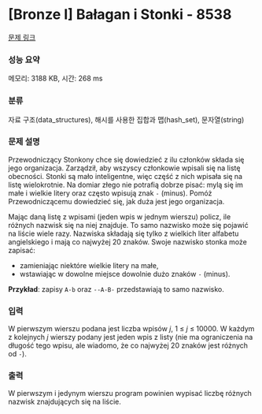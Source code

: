 # [Bronze I] Bałagan i Stonki - 8538 

[문제 링크](https://www.acmicpc.net/problem/8538) 

### 성능 요약

메모리: 3188 KB, 시간: 268 ms

### 분류

자료 구조(data_structures), 해시를 사용한 집합과 맵(hash_set), 문자열(string)

### 문제 설명

<p>Przewodniczący Stonkony chce się dowiedzieć z ilu członków składa się jego organizacja. Zarządził, aby wszyscy członkowie wpisali się na listę obecności. Stonki są mało inteligentne, więc część z nich wpisała się na listę wielokrotnie. Na domiar złego nie potrafią dobrze pisać: mylą się im małe i wielkie litery oraz często wpisują znak <code>-</code> (minus). Pomóż Przewodniczącemu dowiedzieć się, jak duża jest jego organizacja.</p>

<p>Mając daną listę z wpisami (jeden wpis w jednym wierszu) policz, ile różnych nazwisk się na niej znajduje. To samo nazwisko może się pojawić na liście wiele razy. Nazwiska składają się tylko z wielkich liter alfabetu angielskiego i mają co najwyżej 20 znaków. Swoje nazwisko stonka może zapisać:</p>

<ul>
	<li>zamieniając niektóre wielkie litery na małe,</li>
	<li>wstawiając w dowolne miejsce dowolnie dużo znaków <code>-</code> (minus).</li>
</ul>

<p><b>Przykład</b>: zapisy <code>A-b</code> oraz <code>--A-B-</code> przedstawiają to samo nazwisko.</p>

### 입력 

 <p>W pierwszym wierszu podana jest liczba wpisów <em>j</em>, 1 ≤ <em>j</em> ≤ 10000. W każdym z kolejnych <em>j</em> wierszy podany jest jeden wpis z listy (nie ma ograniczenia na długość tego wpisu, ale wiadomo, że co najwyżej 20 znaków jest różnych od <code>-</code>).</p>

### 출력 

 <p>W pierwszym i jedynym wierszu program powinien wypisać liczbę różnych nazwisk znajdujących się na liście.</p>

